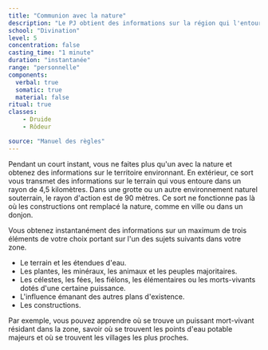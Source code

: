 ```yaml
---
title: "Communion avec la nature"
description: "Le PJ obtient des informations sur la région qui l'entoure."
school: "Divination"
level: 5
concentration: false
casting_time: "1 minute"
duration: "instantanée"
range: "personnelle"
components:
  verbal: true
  somatic: true
  material: false
ritual: true
classes:
    - Druide
    - Rôdeur

source: "Manuel des règles"
---
```

Pendant un court instant, vous ne faites plus qu'un avec la nature et obtenez des informations sur le territoire environnant. En extérieur, ce sort vous transmet des informations sur le terrain qui vous entoure dans un rayon de 4,5 kilomètres. Dans une grotte ou un autre environnement naturel souterrain, le rayon d'action est de 90 mètres. Ce sort ne fonctionne pas là où les constructions ont remplacé la nature, comme en ville ou dans un donjon.

Vous obtenez instantanément des informations sur un maximum de trois éléments de votre choix portant sur l'un des sujets suivants dans votre zone.
* Le terrain et les étendues d'eau.
* Les plantes, les minéraux, les animaux et les peuples majoritaires.
* Les célestes, les fées, les fiélons, les élémentaires ou les morts-vivants dotés d'une certaine puissance.
* L'influence émanant des autres plans d'existence.
* Les constructions.

Par exemple, vous pouvez apprendre où se trouve un puissant mort-vivant résidant dans la zone, savoir où se trouvent les points d'eau potable majeurs et où se trouvent les villages les plus proches.
